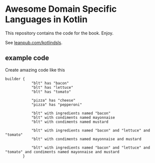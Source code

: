 # Awesome Domain Specific Languages in Kotlin

This repository contains the code for the book. Enjoy.

See [leanpub.com/kotlindsls](http://leanpub.com/kotlindsls).

## example code
Create amazing code like this

```
builder {
            "blt" has "bacon"
            "blt" has "lettuce"
            "blt" has "tomato"

            "pizza" has "cheese"
            "pizza" has "pepperoni"

            "blt" with ingredients named "bacon"
            "blt" with condiments named mayonnaise
            "blt" with condiments named mustard

            "blt" with ingredients named "bacon" and "lettuce" and "tomato"
            "blt" with condiments named mayonnaise and mustard

            "blt" with ingredients named "bacon" and "lettuce" and "tomato" and condiments named mayonnaise and mustard
        }
```
